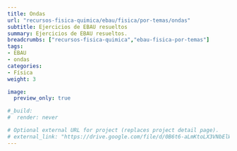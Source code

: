 ```yaml
---
title: Ondas
url: "recursos-fisica-quimica/ebau/fisica/por-temas/ondas"
subtitle: Ejercicios de EBAU resueltos
summary: Ejercicios de EBAU resueltos.
breadcrumbs: ["recursos-fisica-quimica","ebau-fisica-por-temas"]
tags:
- EBAU
- ondas
categories:
- Física
weight: 3

image:
  preview_only: true

#_build:
#  render: never

# Optional external URL for project (replaces project detail page).
# external_link: "https://drive.google.com/file/d/0B6t6-aLmKtoLX3VNbElWUHhHdGM/view"
---
```


<!-- <iframe src="https://drive.google.com/file/d/0B6t6-aLmKtoLX3VNbElWUHhHdGM/preview" style="width: 100vw; height: 500px; position: relative; left: 50%; right: 50%; margin-left: -50vw; margin-right: -50vw;" frameborder="0"></iframe> -->

<div id="adobe-dc-view" style="width: 100vw; position: relative; left: 50%; right: 50%; margin-left: -50vw; margin-right: -50vw;"></div>
<script src="https://documentcloud.adobe.com/view-sdk/main.js"></script>
<script type="text/javascript">
	document.addEventListener("adobe_dc_view_sdk.ready", function(){ 
		var adobeDCView = new AdobeDC.View({clientId: "5b6be996ab824b0e8113830d11740fa3", divId: "adobe-dc-view"});
		adobeDCView.previewFile({
			content:{location: {url: "https://fisiquimicamente.com/recursos-fisica-quimica/ebau/fisica/por-temas/ondas/ondas-EBAU-Fisica.pdf"}},
			metaData:{fileName: "ondas-EBAU-Fisica.pdf"}
		}, {embedMode: "IN_LINE"});
	});
</script>